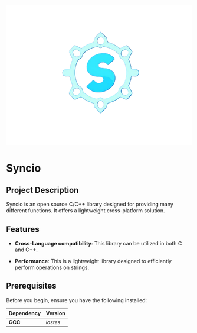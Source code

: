 <h1 align="center">
<picture>
    <img src="./assets/logo.png"/>
</h1>

# Syncio

<!--## Features
- -->

## Project Description

Syncio is an open source C/C++ library designed for providing many different functions.
It offers a lightweight cross-platform solution.

## Features

- **Cross-Language compatibility**: This library can be utilized in both C and C++.

- **Performance**: This is a lightweight library designed to efficiently perform operations on strings.

## Prerequisites

Before you begin, ensure you have the following installed:

| Dependency | Version |
| :--- | :--- |
| **GCC** | *lastes* |
